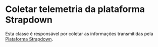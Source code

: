 Coletar telemetria da plataforma Strapdown
==========================================

Esta classe é responsável por coletar as informações transmitidas pela [Plataforma Strapdown](https://github.com/roneydua/plataformastrapdown.git).

